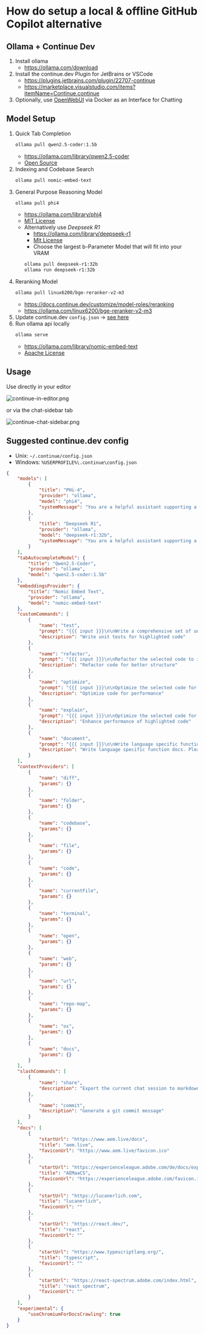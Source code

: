 # How do setup a local & offline GitHub Copilot alternative

## Ollama + Continue Dev

1. Install ollama
    - https://ollama.com/download
2. Install the continue.dev Plugin for JetBrains or VSCode
    - https://plugins.jetbrains.com/plugin/22707-continue
    - https://marketplace.visualstudio.com/items?itemName=Continue.continue
3. Optionally, use [OpenWebUI](https://docs.openwebui.com) via Docker as an Interface for Chatting

## Model Setup

1. Quick Tab Completion
    ```bash
    ollama pull qwen2.5-coder:1.5b
    ```
    - https://ollama.com/library/qwen2.5-coder
    - [Open Source](https://github.com/QwenLM/Qwen2.5-Coder?tab=readme-ov-file#readme)
2. Indexing and Codebase Search
    ```bash
    ollama pull nomic-embed-text
    ```
3. General Purpose Reasoning Model
    ```bash
    ollama pull phi4
    ```
   - https://ollama.com/library/phi4
   - [MIT License](https://ollama.com/library/phi4/blobs/fa8235e5b48f)
   - Alternatively use *Deepseek R1*
     - https://ollama.com/library/deepseek-r1
     - [MIt License](https://ollama.com/library/deepseek-r1:32b/blobs/6e4c38e1172f)
     - Choose the largest b-Parameter Model that will fit into your VRAM
     ```bash
     ollama pull deepseek-r1:32b
     ollama run deepseek-r1:32b
     ```
4. Reranking Model
   ```bash
   ollama pull linux6200/bge-reranker-v2-m3
   ```
   - https://docs.continue.dev/customize/model-roles/reranking
   - https://ollama.com/linux6200/bge-reranker-v2-m3
5. Update continue.dev `config.json` -> [see here](#suggested-continuedev-config)
6. Run ollama api locally
    ```bash
    ollama serve
    ```
    - https://ollama.com/library/nomic-embed-text
    - [Apache License](https://ollama.com/library/nomic-embed-text/blobs/c71d239df917)

## Usage

Use directly in your editor

![continue-in-editor.png](assets/continue-in-editor.png)

or via the chat-sidebar tab

![continue-chat-sidebar.png](assets/continue-chat-sidebar.png)

## Suggested continue.dev config

- Unix: `~/.continue/config.json`
- Windows: `%USERPROFILE%\.continue\config.json`

```json title="~/.continue/config.json"
{
    "models": [
        {
            "title": "PHi-4",
            "provider": "ollama",
            "model": "phi4",
            "systemMessage": "You are a helpful assistant supporting a software developer. Your tasks may involve explaining technical concepts, assisting with code, offering best practices, and solving programming-related issues across various languages and frameworks. Always provide clear, concise, and accurate answers. Always respond in English."
        },
        {
            "title": "Deepseek R1",
            "provider": "ollama",
            "model": "deepseek-r1:32b",
            "systemMessage": "You are a helpful assistant supporting a software developer. Your tasks may involve explaining technical concepts, assisting with code, offering best practices, and solving programming-related issues across various languages and frameworks. Always provide clear, concise, and accurate answers. Always respond in English."
        }
    ],
    "tabAutocompleteModel": {
        "title": "Qwen2.5-Coder",
        "provider": "ollama",
        "model": "qwen2.5-coder:1.5b"
    },
    "embeddingsProvider": {
        "title": "Nomic Embed Text",
        "provider": "ollama",
        "model": "nomic-embed-text"
    },
    "customCommands": [
        {
            "name": "test",
            "prompt": "{{{ input }}}\n\nWrite a comprehensive set of unit tests for the selected code. It should setup, run tests that check for correctness including important edge cases, and teardown. Ensure that the tests are complete and sophisticated. Give the tests just as chat output, don't edit any file.",
            "description": "Write unit tests for highlighted code"
        },
        {
            "name": "refactor",
            "prompt": "{{{ input }}}\n\nRefactor the selected code to improve its structure and readability without changing its functionality. Provide a detailed explanation of your changes.",
            "description": "Refactor code for better structure"
        },
        {
            "name": "optimize",
            "prompt": "{{{ input }}}\n\nOptimize the selected code for performance while maintaining its current behavior. Explain any trade-offs involved in your optimization process.",
            "description": "Optimize code for performance"
        },
        {
            "name": "explain",
            "prompt": "{{{ input }}}\n\nOptimize the selected code for better performance. Look for inefficiencies or unnecessary computations that can be streamlined.",
            "description": "Enhance performance of highlighted code"
        },
        {
            "name": "document",
            "prompt": "{{{ input }}}\n\nWrite language specific function documentation. Please return language correct documentation for the selected code. e.g javadoc or jsdoc, depending on the current programming language. Please keep the explanation clear and concise.",
            "description": "Write language specific function docs. Please keep it clear and concise."
        }
    ],
    "contextProviders": [
        {
            "name": "diff",
            "params": {}
        },
        {
            "name": "folder",
            "params": {}
        },
        {
            "name": "codebase",
            "params": {}
        },
        {
            "name": "file",
            "params": {}
        },
        {
            "name": "code",
            "params": {}
        },
        {
            "name": "currentFile",
            "params": {}
        },
        {
            "name": "terminal",
            "params": {}
        },
        {
            "name": "open",
            "params": {}
        },
        {
            "name": "web",
            "params": {}
        },
        {
            "name": "url",
            "params": {}
        },
        {
            "name": "repo-map",
            "params": {}
        },
        {
            "name": "os",
            "params": {}
        },
        {
            "name": "docs",
            "params": {}
        }
    ],
    "slashCommands": [
        {
            "name": "share",
            "description": "Export the current chat session to markdown"
        },
        {
            "name": "commit",
            "description": "Generate a git commit message"
        }
    ],
    "docs": [
        {
            "startUrl": "https://www.aem.live/docs",
            "title": "aem.live",
            "faviconUrl": "https://www.aem.live/favicon.ico"
        },
        {
            "startUrl": "https://experienceleague.adobe.com/de/docs/experience-manager-cloud-service",
            "title": "AEMaaCS",
            "faviconUrl": "https://experienceleague.adobe.com/favicon.ico"
        },
        {
            "startUrl": "https://lucanerlich.com",
            "title": "lucanerlich",
            "faviconUrl": ""
        },
        {
            "startUrl": "https://react.dev/",
            "title": "react",
            "faviconUrl": ""
        },
        {
            "startUrl": "https://www.typescriptlang.org/",
            "title": "typescript",
            "faviconUrl": ""
        },
        {
            "startUrl": "https://react-spectrum.adobe.com/index.html",
            "title": "react spectrum",
            "faviconUrl": ""
        }
    ],
    "experimental": {
        "useChromiumForDocsCrawling": true
    }
}
```

